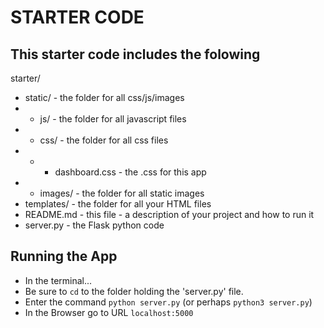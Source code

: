 # STARTER CODE

## This starter code includes the folowing

starter/
- static/ - the folder for all css/js/images
- - js/ - the folder for all javascript files
- - css/ - the folder for all css files
- - - dashboard.css - the .css for this app
- - images/ - the folder for all static images
- templates/ - the folder for all your HTML files
- README.md - this file - a description of your project and how to run it
- server.py - the Flask python code

## Running the App

* In the terminal...
* Be sure to `cd` to the folder holding the 'server.py' file.
* Enter the command `python server.py` (or perhaps `python3 server.py`)
* In the Browser go to URL `localhost:5000`



